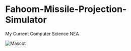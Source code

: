 # Fahoom-Missile-Projection-Simulator

My Current Computer Science NEA

![Mascot](https://ducksterboo123.github.io/images/fahimV2.png)
